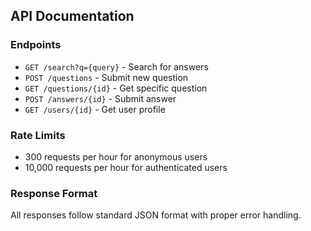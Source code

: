 ## API Documentation

### Endpoints

- `GET /search?q={query}` - Search for answers
- `POST /questions` - Submit new question  
- `GET /questions/{id}` - Get specific question
- `POST /answers/{id}` - Submit answer
- `GET /users/{id}` - Get user profile

### Rate Limits

- 300 requests per hour for anonymous users
- 10,000 requests per hour for authenticated users

### Response Format

All responses follow standard JSON format with proper error handling.